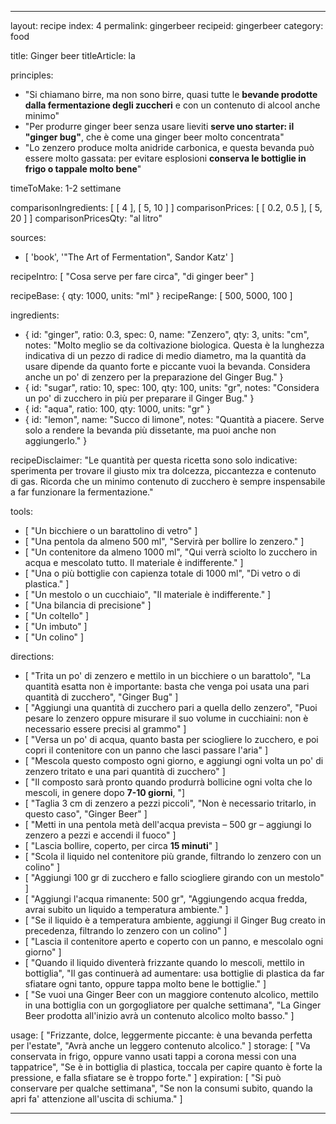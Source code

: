 ---

layout: recipe
index: 4
permalink: gingerbeer
recipeid: gingerbeer
category: food

title: Ginger beer
titleArticle: la

principles:
  - "Si chiamano birre, ma non sono birre, quasi tutte le <strong>bevande  prodotte dalla fermentazione degli zuccheri</strong> e con un contenuto di alcool anche minimo"
  - "Per produrre ginger beer senza usare lieviti <strong>serve uno starter: il \"ginger bug\"</strong>, che è come una ginger beer molto concentrata"
  - "Lo zenzero produce molta anidride carbonica, e questa bevanda può essere molto gassata: per evitare esplosioni <strong>conserva le bottiglie in frigo o tappale molto bene</strong>"

timeToMake: 1-2 settimane

comparisonIngredients: [ [ 4 ], [ 5, 10 ] ]
comparisonPrices: [ [ 0.2, 0.5 ], [ 5, 20 ] ]
comparisonPricesQty: "al litro"

sources:
  - [ 'book', '"The Art of Fermentation", Sandor Katz' ]

recipeIntro: [ "Cosa serve per fare circa", "di ginger beer" ]

recipeBase: { qty: 1000, units: "ml" }
recipeRange: [ 500, 5000, 100 ]

ingredients:
  - { id: "ginger",
      ratio: 0.3,
      spec: 0,
      name: "Zenzero",
      qty: 3,
      units: "cm",
      notes: "Molto meglio se da coltivazione biologica. Questa è la lunghezza indicativa di un pezzo di radice di medio diametro, ma la quantità da usare dipende da quanto forte e piccante vuoi la bevanda. Considera anche un po' di zenzero per la preparazione del Ginger Bug." }
  - { id: "sugar",
      ratio: 10,
      spec: 100,
      qty: 100,
      units: "gr",
      notes: "Considera un po' di zucchero in più per preparare il Ginger Bug." }
  - { id: "aqua",
      ratio: 100,
      qty: 1000,
      units: "gr" }
  - { id: "lemon",
      name: "Succo di limone",
      notes: "Quantità a piacere. Serve solo a rendere la bevanda più dissetante, ma puoi anche non aggiungerlo." }

recipeDisclaimer: "Le quantità per questa ricetta sono solo indicative: sperimenta per trovare il giusto mix tra dolcezza, piccantezza e contenuto di gas. Ricorda che un minimo contenuto di zucchero è sempre inspensabile a far funzionare la fermentazione."

tools:
  - [ "Un bicchiere o un barattolino di vetro" ]
  - [ "Una pentola da almeno <span class='qtyspan'><span data-qty='volume.aqua' data-prec='1' data-mult='0.5'>500</span> ml</span>", "Servirà per bollire lo zenzero." ]
  - [ "Un contenitore da almeno <span class='qtyspan'><span data-qty='volume.base' data-prec='1'>1000</span> ml</span>", "Qui verrà sciolto lo zucchero in acqua e mescolato tutto. Il materiale è indifferente." ]
  - [ "Una o più bottiglie con capienza totale di <span class='qtyspan'><span data-qty='volume.base'>1000</span> ml</span>", "Di vetro o di plastica." ]
  - [ "Un mestolo o un cucchiaio", "Il materiale è indifferente." ]
  - [ "Una bilancia di precisione" ]
  - [ "Un coltello" ]
  - [ "Un imbuto" ]
  - [ "Un colino" ]

directions:
  - [ "Trita un po' di zenzero e mettilo in un bicchiere o un barattolo", "La quantità esatta non è importante: basta che venga poi usata una pari quantità di zucchero", "Ginger Bug" ]
  - [ "Aggiungi una quantità di zucchero pari a quella dello zenzero", "Puoi pesare lo zenzero oppure misurare il suo volume in cucchiaini: non è necessario essere precisi al grammo" ]
  - [ "Versa un po' di acqua, quanto basta per sciogliere lo zucchero, e poi copri il contenitore con un panno che lasci passare l'aria" ]
  - [ "Mescola questo composto ogni giorno, e aggiungi ogni volta un po' di zenzero tritato e una pari quantità di zucchero" ]
  - [ "Il composto sarà pronto quando produrrà bollicine ogni volta che lo mescoli, in genere dopo <strong>7-10 giorni</strong>, "]
  - [ "Taglia <span class='qtyspan'><span data-qty='ginger'>3</span> cm</span> di zenzero a pezzi piccoli", "Non è necessario tritarlo, in questo caso", "Ginger Beer" ]
  - [ "Metti in una pentola metà dell'acqua prevista – <span class='qtyspan'><span data-qty='aqua'>500</span> gr</span> – aggiungi lo zenzero a pezzi e accendi il fuoco" ]
  - [ "Lascia bollire, coperto, per circa <strong>15 minuti</strong>" ]
  - [ "Scola il liquido nel contenitore più grande, filtrando lo zenzero con un colino" ]
  - [ "Aggiungi <span class='qtyspan'><span data-qty='sugar'>100</span> gr</span> di zucchero e fallo sciogliere girando con un mestolo" ]
  - [ "Aggiungi l'acqua rimanente: <span class='qtyspan'><span data-qty='aqua'>500</span> gr</span>", "Aggiungendo acqua fredda, avrai subito un liquido a temperatura ambiente." ]
  - [ "Se il liquido è a temperatura ambiente, aggiungi il Ginger Bug creato in precedenza, filtrando lo zenzero con un colino" ]
  - [ "Lascia il contenitore aperto e coperto con un panno, e mescolalo ogni giorno" ]
  - [ "Quando il liquido diventerà frizzante quando lo mescoli, mettilo in bottiglia", "Il gas continuerà ad aumentare: usa bottiglie di plastica da far sfiatare ogni tanto, oppure tappa molto bene le bottiglie." ]
  - [ "Se vuoi una Ginger Beer con un maggiore contenuto alcolico, mettilo in una bottiglia con un gorgogliatore per qualche settimana", "La Ginger Beer prodotta all'inizio avrà un contenuto alcolico molto basso." ]

usage: [ "Frizzante, dolce, leggermente piccante: è una bevanda perfetta per l'estate", "Avrà anche un leggero contenuto alcolico." ]
storage: [ "Va conservata in frigo, oppure vanno usati tappi a corona messi con una tappatrice", "Se è in bottiglia di plastica, toccala per capire quanto è forte la pressione, e falla sfiatare se è troppo forte." ]
expiration: [ "Si può conservare per qualche settimana", "Se non la consumi subito, quando la apri fa' attenzione all'uscita di schiuma." ]

---